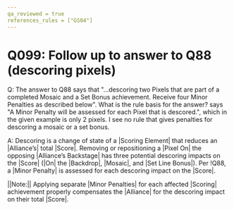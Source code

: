 ```yaml
---
qa_reviewed = true
references_rules = ["GS04"]
---
```


# Q099: Follow up to answer to Q88 (descoring pixels)

Q: The answer to Q88 says that "...descoring two Pixels that are part of a completed Mosaic and a Set Bonus achievement. Receive four Minor Penalties as described below". What is the rule basis for the answer? <GS04> says "A Minor Penalty will be assessed for each Pixel that is descored.", which in the given example is only 2 pixels. I see no rule that gives penalties for descoring a mosaic or a set bonus.

A: Descoring is a change of state of a |Scoring Element| that reduces an |Alliance’s| total |Score|. Removing or repositioning a |Pixel On| the opposing |Alliance’s Backstage| has three potential descoring impacts on the |Score| (|On| the |Backdrop|, |Mosaic|, and |Set Line Bonus|). Per !Q88, a |Minor Penalty| is assessed for each descoring impact on the |Score|.

||Note:|| Applying separate |Minor Penalties| for each affected |Scoring| achievement properly compensates the |Alliance| for the descoring impact on their total |Score|.